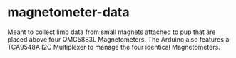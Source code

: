# magnetometer-data
Meant to collect limb data from small magnets attached to pup that are placed above four QMC5883L Magnetometers. The Arduino also features a TCA9548A I2C Multiplexer to manage the four identical Magnetometers.
